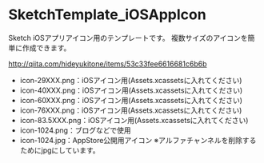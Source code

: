# SketchTemplate_iOSAppIcon
Sketch iOSアプリアイコン用のテンプレートです。
複数サイズのアイコンを簡単に作成できます。

http://qiita.com/hideyukitone/items/53c33fee6616681c6b6b

- icon-29XXX.png：iOSアイコン用(Assets.xcassetsに入れてください)
- icon-40XXX.png：iOSアイコン用(Assets.xcassetsに入れてください)
- icon-60XXX.png：iOSアイコン用(Assets.xcassetsに入れてください)
- icon-76XXX.png：iOSアイコン用(Assets.xcassetsに入れてください)
- icon-83.5XXX.png：iOSアイコン用(Assets.xcassetsに入れてください)
- icon-1024.png：ブログなどで使用
- icon-1024.jpg：AppStore公開用アイコン ※アルファチャンネルを削除するためにjpgにしています。
